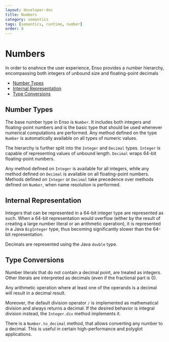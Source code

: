 ```yaml
---
layout: developer-doc
title: Numbers
category: semantics
tags: [semantics, runtime, number]
order: 8
---
```


# Numbers

In order to enahnce the user experience, Enso provides a number hierarchy,
encompassing both integers of unbound size and floating-point decimals

<!-- MarkdownTOC levels="2,3" autolink="true" -->

- [Number Types](#number-types)
- [Internal Representation](#internal-representation)
- [Type Conversions](#type-conversions)

<!-- /MarkdownTOC -->

## Number Types

The base number type in Enso is `Number`. It includes both integers and
floating-point numbers and is the basic type that should be used whenever
numerical computations are performed. Any method defined on the type `Number` is
automatically available on all types of numeric values.

The hierarchy is further split into the `Integer` and `Decimal` types. `Integer`
is capable of representing values of unbound length. `Decimal` wraps 64-bit
floating-point numbers.

Any method defined on `Integer` is available for all integers, while any method
defined on `Decimal` is available on all floating-point numbers. Methods defined
on `Integer` or `Decimal` take precedence over methods defined on `Number`, when
name resolution is performed.

## Internal Representation

Integers that can be represented in a 64-bit integer type are represented as
such. When a 64-bit representation would overflow (either by the result of
creating a large number literal or an arithmetic operation), it is represented
in a Java `BigInteger` type, thus becoming significantly slower than the 64-bit
representation.

Decimals are represented using the Java `double` type.

## Type Conversions

Number literals that do not contain a decimal point, are treated as integers.
Other literals are interpreted as decimals (even if the fractional part is 0).

Any arithmetic operation where at least one of the operands is a decimal will
result in a decimal result.

Moreover, the default division operator `/` is implemented as mathematical
division and always returns a decimal. If the desired behavior is integral
division instead, the `Integer.div` method implements it.

There is a `Number.to_decimal` method, that allows converting any number to a
decimal. This is useful in certain high-performance and polyglot applications.
